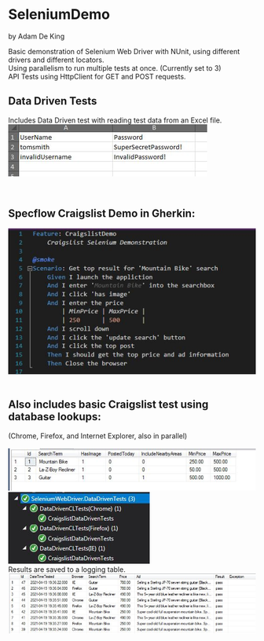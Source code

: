 # SeleniumDemo
by Adam De King </br>

Basic demonstration of Selenium Web Driver with NUnit, using different drivers and different locators.</br>
Using parallelism to run multiple tests at once. (Currently set to 3) </br>
API Tests using HttpClient for GET and POST requests. </br>

## Data Driven Tests
Includes Data Driven test with reading test data from an Excel file. </br>
![excel img](./images/ExcelData.jpg)</br>

</br>


## Specflow Craigslist Demo in Gherkin: </br>
![Specflow img](./images/Specflow.jpg)</br>
 </br>

## Also includes basic Craigslist test using database lookups:  </br>
(Chrome, Firefox, and Internet Explorer, also in parallel) </br>
</br>
![database search img](./images/SqlSearchTable.jpg)
</br>
![Test Explorer img](./images/TestExplorer.jpg)
</br>
Results are saved to a logging table. </br>
![database logs img](./images/SqlLogsTable.jpg)
</br>


